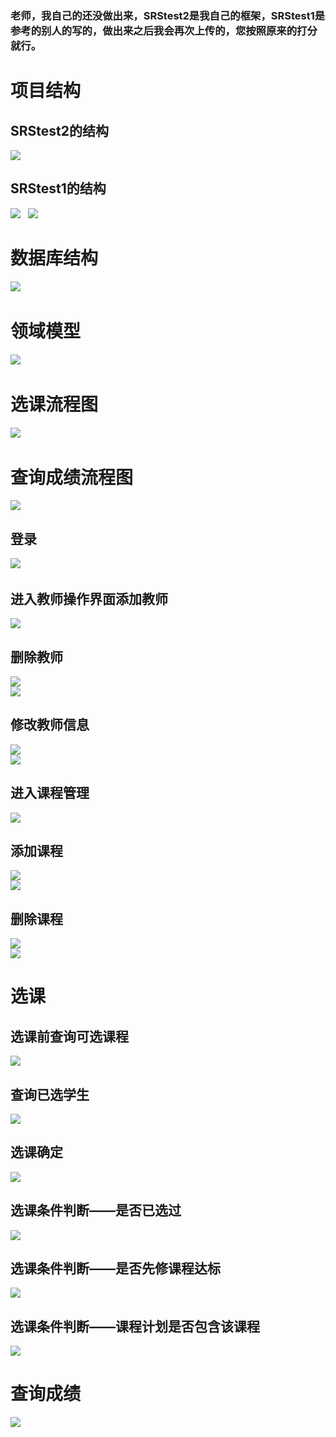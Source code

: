 ### 老师，我自己的还没做出来，SRStest2是我自己的框架，SRStest1是参考的别人的写的，做出来之后我会再次上传的，您按照原来的打分就行。
# 项目结构
## SRStest2的结构
![](images/kuangjia2.png)  
## SRStest1的结构  
![](images/结构图1.png)  
![](images/结构图2.png)  
# 数据库结构  
![](images/shujuku.PNG)  
# 领域模型  
![](images/1.png)  
# 选课流程图
![](images/选课流程图.png)  
# 查询成绩流程图  
![](images/查询成绩流程图.png)
## 登录  
![](images/login.png)  
## 进入教师操作界面添加教师  
![](images/添加教师.PNG)  
## 删除教师  
![](images/删除教师.PNG)  
![](images/删除教师2.PNG)  
## 修改教师信息  
![](images/修改教师.PNG)  
![](images/修改教师2.PNG)  
## 进入课程管理  
![](images/课程-查询.PNG)  
## 添加课程  
![](images/增加课程1.PNG)  
![](images/添加课程2.PNG)  
## 删除课程  
![](images/删除课程1.PNG)  
![](images/删除课程2.PNG)  
# 选课  
## 选课前查询可选课程  
![](images/查询可选课程.PNG)  
## 查询已选学生  
![](images/查看已选学生.PNG)  
## 选课确定  
![](images/选课确定.PNG)	
## 选课条件判断——是否已选过  
![](images/已选过.PNG)  
## 选课条件判断——是否先修课程达标  
![](images/先修课程不达标.PNG)  
## 选课条件判断——课程计划是否包含该课程  
![](images/不包含该课程.PNG)  
# 查询成绩  
![](images/成绩.PNG)




















	







